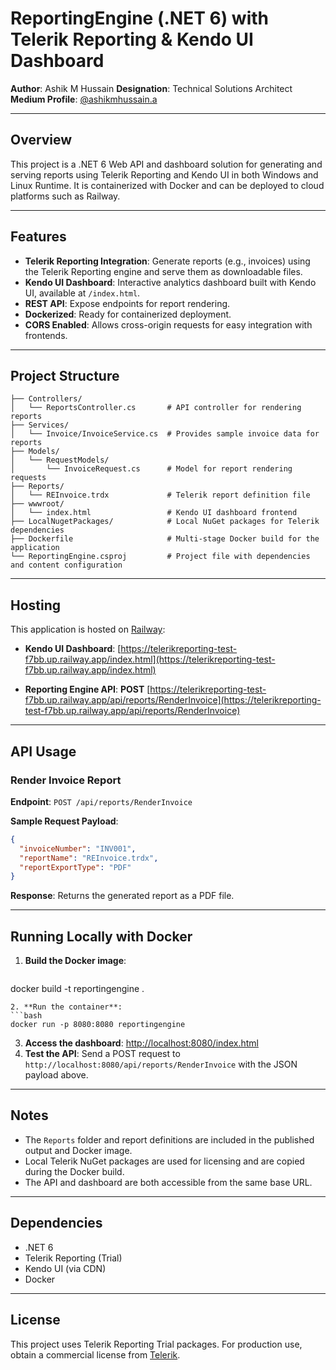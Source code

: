 ﻿# ReportingEngine (.NET 6) with Telerik Reporting & Kendo UI Dashboard

**Author**: Ashik M Hussain
**Designation**: Technical Solutions Architect
**Medium Profile**: [@ashikmhussain.a](https://medium.com/@ashikmhussain.a)

---

## Overview

This project is a .NET 6 Web API and dashboard solution for generating and serving reports using Telerik Reporting and Kendo UI in both Windows and Linux Runtime. It is containerized with Docker and can be deployed to cloud platforms such as Railway.

---

## Features

* **Telerik Reporting Integration**: Generate reports (e.g., invoices) using the Telerik Reporting engine and serve them as downloadable files.
* **Kendo UI Dashboard**: Interactive analytics dashboard built with Kendo UI, available at `/index.html`.
* **REST API**: Expose endpoints for report rendering.
* **Dockerized**: Ready for containerized deployment.
* **CORS Enabled**: Allows cross-origin requests for easy integration with frontends.

---

## Project Structure

```
├── Controllers/
│   └── ReportsController.cs       # API controller for rendering reports
├── Services/
│   └── Invoice/InvoiceService.cs  # Provides sample invoice data for reports
├── Models/
│   └── RequestModels/
│       └── InvoiceRequest.cs      # Model for report rendering requests
├── Reports/
│   └── REInvoice.trdx             # Telerik report definition file
├── wwwroot/
│   └── index.html                 # Kendo UI dashboard frontend
├── LocalNugetPackages/            # Local NuGet packages for Telerik dependencies
├── Dockerfile                     # Multi-stage Docker build for the application
└── ReportingEngine.csproj         # Project file with dependencies and content configuration
```

---

## Hosting

This application is hosted on [Railway](https://railway.app/):

* **Kendo UI Dashboard**:
  [https://telerikreporting-test-f7bb.up.railway.app/index.html](https://telerikreporting-test-f7bb.up.railway.app/index.html)

* **Reporting Engine API**:
  **POST** [https://telerikreporting-test-f7bb.up.railway.app/api/reports/RenderInvoice](https://telerikreporting-test-f7bb.up.railway.app/api/reports/RenderInvoice)

---

## API Usage

### Render Invoice Report

**Endpoint**:
`POST /api/reports/RenderInvoice`

**Sample Request Payload**:

```json
{
  "invoiceNumber": "INV001",
  "reportName": "REInvoice.trdx",
  "reportExportType": "PDF"
}
```

**Response**:
Returns the generated report as a PDF file.

---

## Running Locally with Docker

1. **Build the Docker image**:

   ```bash
   ```

docker build -t reportingengine .

````
2. **Run the container**:
```bash
docker run -p 8080:8080 reportingengine
````

3. **Access the dashboard**:
   [http://localhost:8080/index.html](http://localhost:8080/index.html)
4. **Test the API**:
   Send a POST request to `http://localhost:8080/api/reports/RenderInvoice` with the JSON payload above.

---

## Notes

* The `Reports` folder and report definitions are included in the published output and Docker image.
* Local Telerik NuGet packages are used for licensing and are copied during the Docker build.
* The API and dashboard are both accessible from the same base URL.

---

## Dependencies

* .NET 6
* Telerik Reporting (Trial)
* Kendo UI (via CDN)
* Docker

---

## License

This project uses Telerik Reporting Trial packages. For production use, obtain a commercial license from [Telerik](https://www.telerik.com/).
